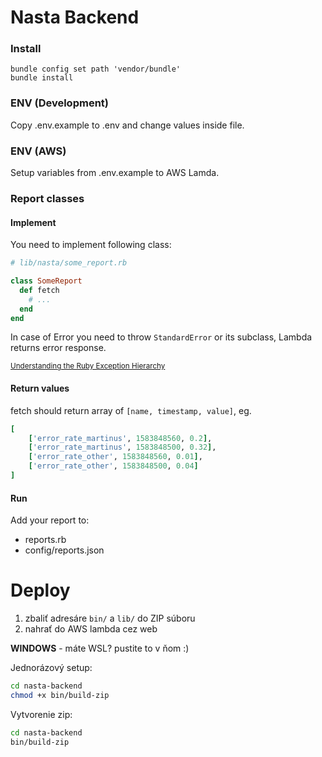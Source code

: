 # Nasta Backend

### Install
```shell script
bundle config set path 'vendor/bundle'
bundle install
```

### ENV (Development)
Copy .env.example to .env and change values inside file.

### ENV (AWS)
Setup variables from .env.example to AWS Lamda.

### Report classes

#### Implement
You need to implement following class:

```ruby
# lib/nasta/some_report.rb

class SomeReport
  def fetch
    # ...
  end
end
```

In case of Error you need to throw `StandardError` or its subclass, Lambda returns error response.

<small>[Understanding the Ruby Exception Hierarchy](https://www.honeybadger.io/blog/understanding-the-ruby-exception-hierarchy/)</small>

#### Return values

fetch should return array of `[name, timestamp, value]`, eg.

```ruby
[
    ['error_rate_martinus', 1583848560, 0.2],
    ['error_rate_martinus', 1583848500, 0.32],
    ['error_rate_other', 1583848560, 0.01],
    ['error_rate_other', 1583848500, 0.04]
]
```

#### Run

Add your report to:
- reports.rb
- config/reports.json

# Deploy
1. zbaliť adresáre `bin/` a `lib/` do ZIP súboru
2. nahrať do AWS lambda cez web

**WINDOWS** - máte WSL? pustite to v ňom :)

Jednorázový setup:
```bash
cd nasta-backend
chmod +x bin/build-zip
```

Vytvorenie zip:
```bash
cd nasta-backend
bin/build-zip
```
